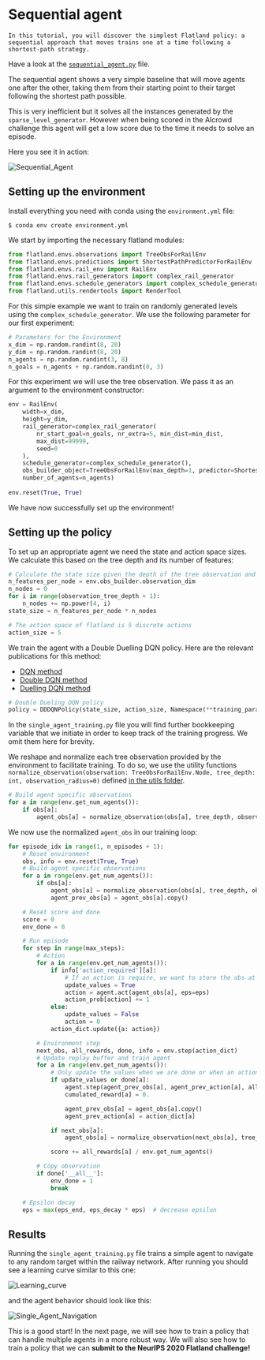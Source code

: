 Sequential agent
===

```{admonition} Goal
In this tutorial, you will discover the simplest Flatland policy: a sequential approach that moves trains one at a time following a shortest-path strategy.
```

Have a look at the [`sequential_agent.py`](https://gitlab.aicrowd.com/flatland/flatland-examples/blob/master/reinforcement_learning/sequential_agent.py) file.

The sequential agent shows a very simple baseline that will move agents one after the other, taking them from their starting point to their target following the shortest path possible.

This is very inefficient but it solves all the instances generated by the `sparse_level_generator`. However when being scored in the AIcrowd challenge this agent will get a low score due to the time it needs to solve an episode.

Here you see it in action:

![Sequential_Agent](https://i.imgur.com/DsbG6zK.gif)

Setting up the environment
---

Install everything you need with conda using the `environment.yml` file:

```console
$ conda env create environment.yml
```

We start by importing the necessary flatland modules:

```python
from flatland.envs.observations import TreeObsForRailEnv
from flatland.envs.predictions import ShortestPathPredictorForRailEnv
from flatland.envs.rail_env import RailEnv
from flatland.envs.rail_generators import complex_rail_generator
from flatland.envs.schedule_generators import complex_schedule_generator
from flatland.utils.rendertools import RenderTool
```

For this simple example we want to train on randomly generated levels using the `complex_schedule_generator`. We use the following parameter for our first experiment:

```python
# Parameters for the Environment
x_dim = np.random.randint(8, 20)
y_dim = np.random.randint(8, 20)
n_agents = np.random.randint(3, 8)
n_goals = n_agents + np.random.randint(0, 3)
```

For this experiment we will use the tree observation. We pass it as an argument to the environment constructor:

```python
env = RailEnv(
    width=x_dim,
    height=y_dim,
    rail_generator=complex_rail_generator(
        nr_start_goal=n_goals, nr_extra=5, min_dist=min_dist,
        max_dist=99999,
        seed=0
    ),
    schedule_generator=complex_schedule_generator(),
    obs_builder_object=TreeObsForRailEnv(max_depth=1, predictor=ShortestPathPredictorForRailEnv()),
    number_of_agents=n_agents)
    
env.reset(True, True)
```

We have now successfully set up the environment!

Setting up the policy
---

To set up an appropriate agent we need the state and action space sizes. We calculate this based on the tree depth and its number of features:

```python
# Calculate the state size given the depth of the tree observation and the number of features
n_features_per_node = env.obs_builder.observation_dim
n_nodes = 0
for i in range(observation_tree_depth + 1):
    n_nodes += np.power(4, i)
state_size = n_features_per_node * n_nodes

# The action space of flatland is 5 discrete actions
action_size = 5
```

We train the agent with a Double Duelling DQN policy. Here are the relevant publications for this method:
- [DQN method](https://arxiv.org/abs/1312.5602)
- [Double DQN method](https://arxiv.org/abs/1509.06461)
- [Duelling DQN method](https://arxiv.org/abs/1511.06581)

```python
# Double Dueling DQN policy
policy = DDDQNPolicy(state_size, action_size, Namespace(**training_parameters))
```

In the `single_agent_training.py` file you will find further bookkeeping variable that we initiate in order to keep track of the training progress. We omit them here for brevity. 

We reshape and normalize each tree observation provided by the environment to facilitate training. To do so, we use the utility functions `normalize_observation(observation: TreeObsForRailEnv.Node, tree_depth: int, observation_radius=0)` defined [in the utils folder](https://gitlab.aicrowd.com/flatland/flatland-examples/blob/master/utils/observation_utils.py).

```python
# Build agent specific observations
for a in range(env.get_num_agents()):
    if obs[a]:
        agent_obs[a] = normalize_observation(obs[a], tree_depth, observation_radius=10)
```

We now use the normalized `agent_obs` in our training loop:

```python
for episode_idx in range(1, n_episodes + 1):
    # Reset environment
    obs, info = env.reset(True, True)
    # Build agent specific observations
    for a in range(env.get_num_agents()):
        if obs[a]:
            agent_obs[a] = normalize_observation(obs[a], tree_depth, observation_radius=10)
            agent_prev_obs[a] = agent_obs[a].copy()

    # Reset score and done
    score = 0
    env_done = 0

    # Run episode
    for step in range(max_steps):
        # Action
        for a in range(env.get_num_agents()):
            if info['action_required'][a]:
                # If an action is require, we want to store the obs at that step as well as the action
                update_values = True
                action = agent.act(agent_obs[a], eps=eps)
                action_prob[action] += 1
            else:
                update_values = False
                action = 0
            action_dict.update({a: action})

        # Environment step
        next_obs, all_rewards, done, info = env.step(action_dict)
        # Update replay buffer and train agent
        for a in range(env.get_num_agents()):
            # Only update the values when we are done or when an action was taken and thus relevant information is present
            if update_values or done[a]:
                agent.step(agent_prev_obs[a], agent_prev_action[a], all_rewards[a], agent_obs[a], done[a])
                cumulated_reward[a] = 0.

                agent_prev_obs[a] = agent_obs[a].copy()
                agent_prev_action[a] = action_dict[a]

            if next_obs[a]:
                agent_obs[a] = normalize_observation(next_obs[a], tree_depth, observation_radius=10)

            score += all_rewards[a] / env.get_num_agents()

        # Copy observation
        if done['__all__']:
            env_done = 1
            break

    # Epsilon decay
    eps = max(eps_end, eps_decay * eps)  # decrease epsilon
```

Results
---

Running the `single_agent_training.py` file trains a simple agent to navigate to any random target within the railway network. After running you should see a learning curve similar to this one:

![Learning_curve](https://i.imgur.com/yVGXpUy.png)

and the agent behavior should look like this:

![Single_Agent_Navigation](https://i.imgur.com/t5ULr4L.gif)

This is a good start! In the next page, we will see how to train a policy that can handle multiple agents in a more robust way. We will also see how to train a policy that we can **submit to the NeurIPS 2020 Flatland challenge!**